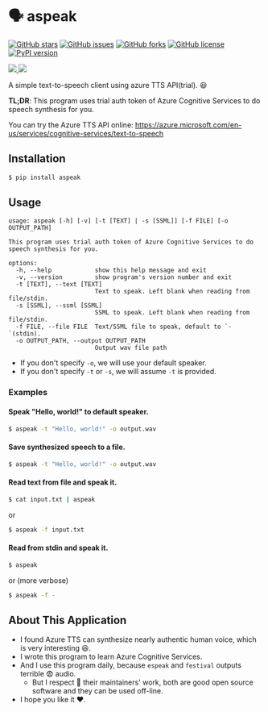 # :speaking_head: aspeak
[![GitHub stars](https://img.shields.io/github/stars/kxxt/aspeak)](https://github.com/kxxt/aspeak/stargazers)
[![GitHub issues](https://img.shields.io/github/issues/kxxt/aspeak)](https://github.com/kxxt/aspeak/issues)
[![GitHub forks](https://img.shields.io/github/forks/kxxt/aspeak)](https://github.com/kxxt/aspeak/network)
[![GitHub license](https://img.shields.io/github/license/kxxt/aspeak)](https://github.com/kxxt/aspeak/blob/main/LICENSE)
[![PyPI version](https://badge.fury.io/py/aspeak.svg)](https://badge.fury.io/py/aspeak)

<a href="https://github.com/kxxt/aspeak/graphs/contributors" alt="Contributors">
    <img src="https://img.shields.io/github/contributors/kxxt/aspeak" />
</a>
<a href="https://github.com/kxxt/aspeak/pulse" alt="Activity">
        <img src="https://img.shields.io/github/commit-activity/m/kxxt/aspeak" />
</a>


A simple text-to-speech client using azure TTS API(trial). :laughing:

**TL;DR**: This program uses trial auth token of Azure Cognitive Services to do speech synthesis for you.

You can try the Azure TTS API online: https://azure.microsoft.com/en-us/services/cognitive-services/text-to-speech

## Installation

```sh
$ pip install aspeak
```

## Usage

```
usage: aspeak [-h] [-v] [-t [TEXT] | -s [SSML]] [-f FILE] [-o OUTPUT_PATH]

This program uses trial auth token of Azure Cognitive Services to do speech synthesis for you.

options:
  -h, --help            show this help message and exit
  -v, --version         show program's version number and exit
  -t [TEXT], --text [TEXT]
                        Text to speak. Left blank when reading from file/stdin.
  -s [SSML], --ssml [SSML]
                        SSML to speak. Left blank when reading from file/stdin.
  -f FILE, --file FILE  Text/SSML file to speak, default to `-`(stdin).
  -o OUTPUT_PATH, --output OUTPUT_PATH
                        Output wav file path
```

- If you don't specify `-o`, we will use your default speaker.
- If you don't specify `-t` or `-s`, we will assume `-t` is provided.

### Examples

#### Speak "Hello, world!" to default speaker.

```sh
$ aspeak -t "Hello, world!" -o output.wav
```

#### Save synthesized speech to a file.

```sh
$ aspeak -t "Hello, world!" -o output.wav
```

#### Read text from file and speak it.

```sh
$ cat input.txt | aspeak
```

or

```sh
$ aspeak -f input.txt
```

#### Read from stdin and speak it.

```sh
$ aspeak
```

or (more verbose)

```sh
$ aspeak -f -
```

## About This Application

- I found Azure TTS can synthesize nearly authentic human voice, which is very interesting :laughing:.
- I wrote this program to learn Azure Cognitive Services.
- And I use this program daily, because `espeak` and `festival` outputs terrible :fearful: audio.
    - But I respect :raised_hands: their maintainers' work, both are good open source software and they can be used off-line.
- I hope you like it :heart:.


